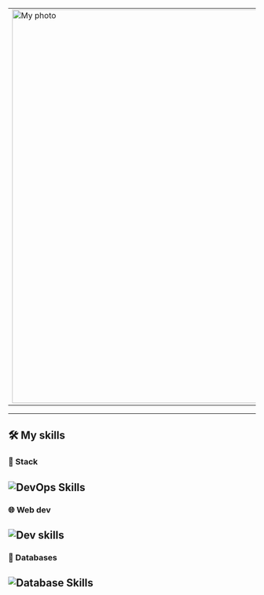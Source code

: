 <div align="center">
  <table>
    <tr>
      <td>
        <img src="./assets/profile_image.png" alt="My photo" width="800px"/>
      </td>
      <td width="500px">
        <h1>Hi! I'm Nikolai</h1>
        <h2>DevOps engineer👨🏻‍💻</h2>
        <p>🌍 Based in Moscow, Russia</p>
        <p>🎮 Lover of automation, coffee, and clean code</p>
        <p>🌐 I also enjoy web development</p>
        Email: <a href="mailto:n.vdovin.work@gmail.com">n.vdovin.work@gmail.com</a>
      </td>
    </tr>
  </table>
</div>

---

## 🛠️ My skills
### 🐳 Stack
![DevOps Skills](https://skillicons.dev/icons?i=nginx,docker,linux,git,ansible,grafana,prometheus,bash,gitlab,neovim)
---
### 🌐 Web dev
![Dev skills](https://skillicons.dev/icons?i=html,scss,typescript,react,nestjs,python)
---
### 💾 Databases
![Database Skills](https://skillicons.dev/icons?i=postgresql,mysql,mongodb)
---
</div>
